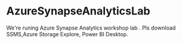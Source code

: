 # AzureSynapseAnalyticsLab
We're runing Azure Synapse Analytics workshop lab . 
Pls download SSMS,Azure Storage Explore, Power BI Desktop. 
